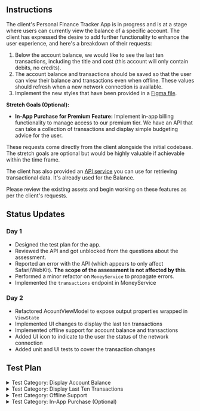 ## Instructions

The client's Personal Finance Tracker App is in progress and is at a stage where users can currently view the balance of a specific account. The client has expressed the desire to add further functionality to enhance the user experience, and here's a breakdown of their requests:

1. Below the account balance, we would like to see the last ten transactions, including the title and cost (this account will only contain debits, no credits).
2. The account balance and transactions should be saved so that the user can view their balance and transactions even when offline. These values should refresh when a new network connection is available.
3. Implement the new styles that have been provided in a [Figma file](https://www.figma.com/file/gc7NONoPrghg2sVwItLu6f/Formula-Money?type=design&node-id=1%3A2&mode=design&t=jayHJnsOxRog2r49-1).

**Stretch Goals (Optional):**
- **In-App Purchase for Premium Feature:** Implement in-app billing functionality to manage access to our premium tier. We have an API that can take a collection of transactions and display simple budgeting advice for the user.

These requests come directly from the client alongside the initial codebase. The stretch goals are optional but would be highly valuable if achievable within the time frame.

The client has also provided an [API service](https://8kq890lk50.execute-api.us-east-1.amazonaws.com/prd/api) you can use for retrieving transactional data. It's already used for the Balance.

Please review the existing assets and begin working on these features as per the client's requests.

## Status Updates

### Day 1
- Designed the test plan for the app.
- Reviewed the API and got unblocked from the questions about the assessment.
- Reported an error with the API (which appears to only affect Safari/WebKit). **The scope of the assessment is not affected by this**.
- Performed a minor refactor on `MoneyService` to propagate errors.
- Implemented the `transactions` endpoint in MoneyService

### Day 2
- Refactored AcountViewModel to expose output properties wrapped in `ViewState`
- Implemented UI changes to display the last ten transactions
- Implemented offline support for account balance and transactions
- Added UI icon to indicate to the user the status of the network connection
- Added unit and UI tests to cover the transaction changes

## Test Plan

<details>
<summary>Test Category: Display Account Balance</summary>

- **Fetch Account Balance Successfully**
    - Test that the API call fetches the account balance correctly. ✅
    - Verify that the balance is displayed in the UI. ✅
- **Fetch Account Balance Failure**
    - Simulate an API failure scenario.
    - Test if the app gracefully handles API failures (e.g., by displaying an error message).
- **Offline Account Balance**
    - Test if the app correctly retrieves and displays the last saved account balance when offline.

</details>

<details>
<summary>Test Category: Display Last Ten Transactions</summary>

- **Fetch Last Ten Transactions Successfully**
    - Test that the API call fetches the last 10 transactions correctly. ✅
    - Verify that the transactions are displayed in the UI. ✅
- **Fetch Transactions Failure**
    - Simulate an API failure scenario.
    - Test if the app handles this gracefully (e.g., by displaying an error message).
- **Offline Transactions**
    - Test if the app correctly retrieves and displays the last saved transactions when offline.
- **Empty Transactions List**
    - Test how the app handles an empty transactions list.

</details>

<details>
<summary>Test Category: Offline Support</summary>

- **Save Account Balance Offline**
    - Test if the account balance is saved correctly for offline access.
- **Save Transactions Offline**
    - Test if the last 10 transactions are saved correctly for offline access.
- **Network Reconnection**
    - Test if the app refreshes the data when network connection is restored.
- **Stale Data Indicator**
    - Test if the app correctly displays an indicator for stale data when offline.

</details>

<details>
<summary>Test Category: In-App Purchase (Optional)</summary>

- **In-App Purchase Success**
    - Test successful in-app purchase flow.
- **In-App Purchase Failure**
    - Test failure scenarios for in-app purchase.
- **Premium Features Accessibility**
    - Test if premium features are accessible only after a successful in-app purchase.

</details>